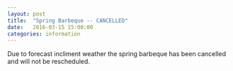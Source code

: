 ```yaml
---
layout: post
title:  "Spring Barbeque -- CANCELLED"
date:   2016-03-15 15:00:00
categories: information
---
```

Due to forecast incliment weather the spring barbeque has been cancelled and will not be rescheduled.
